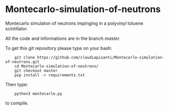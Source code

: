 # Montecarlo-simulation-of-neutrons
Montecarlo simulaton of neutrons impinging in a polyvinyl toluene scintillator. 

All the code and informations are in the branch *master*. 

To get this git repository please type on your bash:

```
	git clone https://github.com/claudiapisanti/Montecarlo-simulation-of-neutrons.git
	cd Montecarlo-simulation-of-neutrons/
	git checkout master
	pip install -r requirements.txt
```

Then type:

```
	python3 montecarlo.py
```

to compile.
